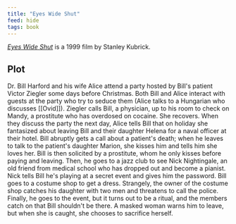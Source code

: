 ```yaml
---
title: "Eyes Wide Shut"
feed: hide
tags: book
---
```


_[Eyes Wide Shut](https://www.imdb.com/title/tt0120663/?ref_=nv_sr_srsg_0)_ is a 1999 film by Stanley Kubrick. 

## Plot

Dr. Bill Harford and his wife Alice attend a party hosted by Bill's patient Victor Ziegler some days before Christmas. Both Bill and Alice interact with guests at the party who try to seduce them (Alice talks to a Hungarian who discusses [[Ovid]]). Ziegler calls Bill, a physician, up to his room to check on Mandy, a prostitute who has overdosed on cocaine. She recovers. When they discuss the party the next day, Alice tells Bill that on holiday she fantasized about leaving Bill and their daughter Helena for a naval officer at their hotel. Bill abruptly gets a call about a patient's death; when he leaves to talk to the patient's daughter Marion, she kisses him and tells him she loves her. Bill is then solicited by a prostitute, whom he only kisses before paying and leaving. Then, he goes to a jazz club to see Nick Nightingale, an old friend from medical school who has dropped out and become a pianist. Nick tells Bill he's playing at a secret event and gives him the password. Bill goes to a costume shop to get a dress. Strangely, the owner of the costume shop catches his daughter with two men and threatens to call the police. Finally, he goes to the event, but it turns out to be a ritual, and the members catch on that Bill shouldn't be there. A masked woman warns him to leave, but when she is caught, she chooses to sacrifice herself.

<!-- TODO -->

